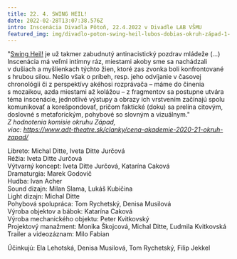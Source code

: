 ```yaml
---
title: 22. 4. SWING HEIL!
date: 2022-02-28T13:07:38.576Z
intro: Inscenácia Divadla Pôtoň, 22.4.2022 v Divadle LAB VŠMU
featured_img: img/divadlo-poton-swing-heil-lubos-dobias-okruh-západ-1-.jpg
---
```

"[Swing Heil!](https://www.poton.sk/swing-heil/) je už takmer zabudnutý antinacistický pozdrav mládeže (...) Inscenácia má veľmi intímny ráz, miestami akoby sme sa nachádzali v dušiach a myšlienkach týchto žien, ktoré zas zvonka boli konfrontované s hrubou silou. Nešlo však o príbeh, resp. jeho odvíjanie v časovej chronológii či z perspektívy akéhosi rozprávača – máme do činenia s mozaikou, azda miestami až kolážou – z fragmentov sa postupne utvára téma inscenácie, jednotlivé výstupy a obrazy ich vrstvením začínajú spolu komunikovať a korešpondovať, pričom faktické (doku) sa prelína citovým, doslovné s metaforickým, pohybové so slovným a vizuálnym."\
*Z hodnotenia komisie okruhu Západ,*\
*viac: https://www.adt-theatre.sk/clanky/cena-akademie-2020-21-okruh-zapad/*

Libreto: Michal Ditte, Iveta Ditte Jurčová\
Réžia: Iveta Ditte Jurčová\
Výtvarný koncept: Iveta Ditte Jurčová, Katarína Caková\
Dramaturgia: Marek Godovič\
Hudba: Ivan Acher\
Sound dizajn: Milan Slama, Lukáš Kubičina\
Light dizajn: Michal Ditte\
Pohybová spolupráca: Tom Rychetský, Denisa Musilová\
Výroba objektov a bábok: Katarína Caková\
Výroba mechanického objektu: Peter Kvitkovský\
Projektový manažment: Monika Škojcová, Michal Ditte, Ľudmila Kvitkovská\
Trailer a videozáznam: Milo Fabian

Účinkujú: Ela Lehotská, Denisa Musilová, Tom Rychetský, Filip Jekkel